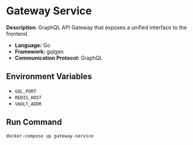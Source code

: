 # Gateway Service

**Description**: GraphQL API Gateway that exposes a unified interface to the frontend.

- **Language:** Go
- **Framework:** gqlgen
- **Communication Protocol:** GraphQL

## Environment Variables
- `GQL_PORT`
- `REDIS_HOST`
- `VAULT_ADDR`

## Run Command
```bash
docker-compose up gateway-service
```
